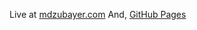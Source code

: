 Live at [mdzubayer.com](https://mdzubayer.com)
And, [GitHub Pages](https://mdzubayer-ahmed.github.io/3d-portfolio/)
